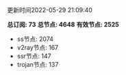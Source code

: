 更新时间2022-05-29 21:09:40

**总订阅: 73**
**总节点: 4648**
**有效节点: 2525**
- ss节点: 2074
- v2ray节点: 167
- ssr节点: 147
- trojan节点: 137
